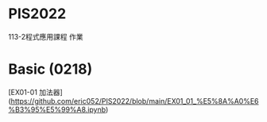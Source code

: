 # PIS2022
113-2程式應用課程 作業
# Basic (0218)
[EX01-01 加法器]  (https://github.com/eric052/PIS2022/blob/main/EX01_01_%E5%8A%A0%E6%B3%95%E5%99%A8.ipynb)
